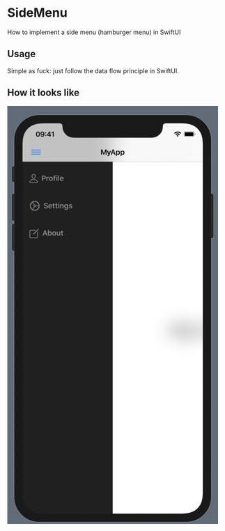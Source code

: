 # SideMenu
How to implement a side menu (hamburger menu) in SwiftUI

## Usage
Simple as fuck: just follow the data flow principle in SwiftUI.

## How it looks like
![view](https://github.com/Dartrisen/SideMenu/blob/master/view.png)
